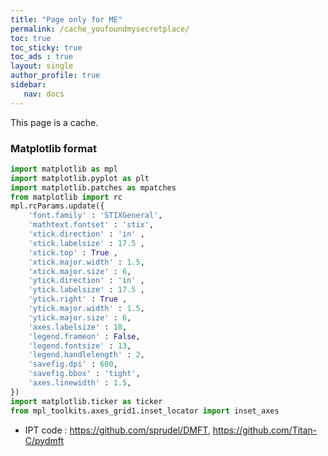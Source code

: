 ```yaml
---
title: "Page only for ME"
permalink: /cache_youfoundmysecretplace/
toc: true
toc_sticky: true
toc_ads : true
layout: single
author_profile: true
sidebar:
   nav: docs
---
```


This page is a cache.

### Matplotlib format

```python
import matplotlib as mpl
import matplotlib.pyplot as plt
import matplotlib.patches as mpatches
from matplotlib import rc
mpl.rcParams.update({
    'font.family' : 'STIXGeneral',
    'mathtext.fontset' : 'stix',
    'xtick.direction' : 'in' ,
    'xtick.labelsize' : 17.5 ,
    'xtick.top' : True ,
    'xtick.major.width' : 1.5,
    'xtick.major.size' : 6,
    'ytick.direction' : 'in' ,
    'ytick.labelsize' : 17.5 ,
    'ytick.right' : True ,
    'ytick.major.width' : 1.5,
    'ytick.major.size' : 6,
    'axes.labelsize' : 18,
    'legend.frameon' : False,
    'legend.fontsize' : 13,
    'legend.handlelength' : 2,
    'savefig.dpi' : 600, 
    'savefig.bbox' : 'tight',
    'axes.linewidth' : 1.5,
})
import matplotlib.ticker as ticker
from mpl_toolkits.axes_grid1.inset_locator import inset_axes
```

* IPT code : <https://github.com/sprudel/DMFT>, <https://github.com/Titan-C/pydmft>
